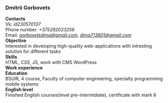 ### Dmitrii Gorbovets 
**Contacts**\
Vk: *id230570137*\
Phone number: *+375292023256*\
Email: *gorbovetsdima@gmail.com*, *dima713801@gmail.com*\
**Objective**\
Interested in developing high-quality web-applications with intresting solution for different tasks\
**Skills**\
*HTML*, *CSS*, JS, work with CMS WordPress\
**Work experience**\
**Education**\
BSUIR, 4 course, Faculty of сomputer engineering, specialty programming mobile systems\
**English level**\
Finished English courses(level pre-intermidiate), certificate with mark 8
